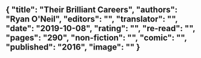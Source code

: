 {
 "title": "Their Brilliant Careers",
 "authors": "Ryan O'Neil",
 "editors": "",
 "translator": "",
 "date": "2019-10-08",
 "rating": "",
 "re-read": "",
 "pages": "290",
 "non-fiction": "",
 "comic": "",
 "published": "2016",
 "image": ""
}
---

